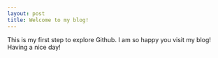 ```yaml
---
layout: post
title: Welcome to my blog!
---
```

This is my first step to explore Github.
I am so happy you visit my blog!
Having a nice day!



